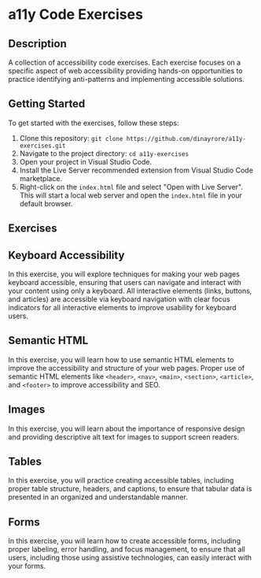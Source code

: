 # a11y Code Exercises

## Description

A collection of accessibility code exercises. Each exercise focuses on a specific aspect of web accessibility providing hands-on opportunities to practice identifying anti-patterns and implementing accessible solutions.

## Getting Started

To get started with the exercises, follow these steps:

1. Clone this repository: `git clone https://github.com/dinayrore/a11y-exercises.git`
2. Navigate to the project directory: `cd a11y-exercises`
3. Open your project in Visual Studio Code.
4. Install the Live Server recommended extension from Visual Studio Code marketplace.
5. Right-click on the `index.html` file and select "Open with Live Server". This will start a local web server and open the `index.html` file in your default browser.

## Exercises

## Keyboard Accessibility

In this exercise, you will explore techniques for making your web pages keyboard accessible, ensuring that users can navigate and interact with your content using only a keyboard. All interactive elements (links, buttons, and articles) are accessible via keyboard navigation with clear focus indicators for all interactive elements to improve usability for keyboard users.

## Semantic HTML

In this exercise, you will learn how to use semantic HTML elements to improve the accessibility and structure of your web pages. Proper use of semantic HTML elements like `<header>`, `<nav>`, `<main>`, `<section>`, `<article>`, and `<footer>` to improve accessibility and SEO.

## Images

In this exercise, you will learn about the importance of responsive design and providing descriptive alt text for images to support screen readers.

## Tables

In this exercise, you will practice creating accessible tables, including proper table structure, headers, and captions, to ensure that tabular data is presented in an organized and understandable manner.

## Forms

In this exercise, you will learn how to create accessible forms, including proper labeling, error handling, and focus management, to ensure that all users, including those using assistive technologies, can easily interact with your forms.
